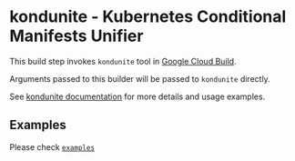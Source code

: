 # kondunite - Kubernetes Conditional Manifests Unifier

This build step invokes `kondunite` tool in [Google Cloud Build](https://cloud.google.com/cloud-build).

Arguments passed to this builder will be passed to `kondunite` directly.

See [kondunite documentation](https://github.com/apiiro/kondunite) for more details and usage examples.

## Examples
Please check [`examples`](./examples)
